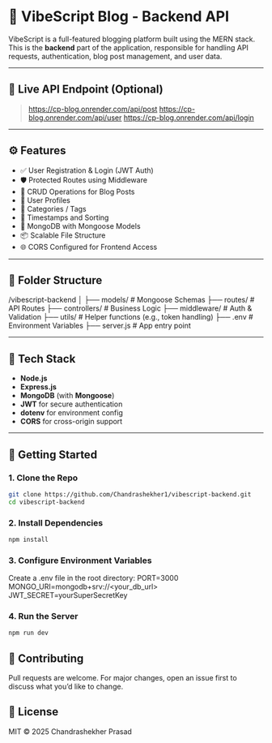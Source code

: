 # 📝 VibeScript Blog - Backend API

VibeScript is a full-featured blogging platform built using the MERN stack. This is the **backend** part of the application, responsible for handling API requests, authentication, blog post management, and user data.

---

## 🔗 Live API Endpoint (Optional)

> https://cp-blog.onrender.com/api/post
> https://cp-blog.onrender.com/api/user
> https://cp-blog.onrender.com/api/login

---

## ⚙️ Features

- ✅ User Registration & Login (JWT Auth)
- 🛡 Protected Routes using Middleware
- 📝 CRUD Operations for Blog Posts
- 👥 User Profiles
- 🔖 Categories / Tags
- 📅 Timestamps and Sorting
- 🧾 MongoDB with Mongoose Models
- 📦 Scalable File Structure
- 🌐 CORS Configured for Frontend Access

---

## 📁 Folder Structure

/vibescript-backend
│
├── models/ # Mongoose Schemas
├── routes/ # API Routes
├── controllers/ # Business Logic
├── middleware/ # Auth & Validation
├── utils/ # Helper functions (e.g., token handling)
├── .env # Environment Variables
├── server.js # App entry point

---

## 🧪 Tech Stack

- **Node.js**
- **Express.js**
- **MongoDB** (with **Mongoose**)
- **JWT** for secure authentication
- **dotenv** for environment config
- **CORS** for cross-origin support

---

## 🚀 Getting Started

### 1. Clone the Repo

```bash
git clone https://github.com/Chandrashekher1/vibescript-backend.git
cd vibescript-backend
```
### 2. Install Dependencies

``` bash
npm install
```
### 3. Configure Environment Variables 
Create a .env file in the root directory:
PORT=3000
MONGO_URI=mongodb+srv://<your_db_url>
JWT_SECRET=yourSuperSecretKey

### 4. Run the Server
``` bash
npm run dev
```
## 🧠 Contributing
Pull requests are welcome. For major changes, open an issue first to discuss what you’d like to change.

## 📄 License
MIT © 2025 Chandrashekher Prasad

